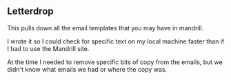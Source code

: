 ## Letterdrop

This pulls down all the email templates that you may have in mandrill.

I wrote it so I could check for specific text on my local machine faster than if I had to use the Mandrill site.

At the time I needed to remove specific bits of copy from the emails, but we didn't know what emails we had or where the copy was.
